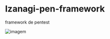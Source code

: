 # Izanagi-pen-framework
framework de pentest

![imagem](https://media3.giphy.com/media/v1.Y2lkPTc5MGI3NjExZm5iYzE4dGF5MjFxbmYzaHNkeGlhcnp3dWpubzBzMmlkazV3cjduYyZlcD12MV9pbnRlcm5hbF9naWZfYnlfaWQmY3Q9Zw/8n6LTvg9Pb3HO7jL5i/giphy.webp)
